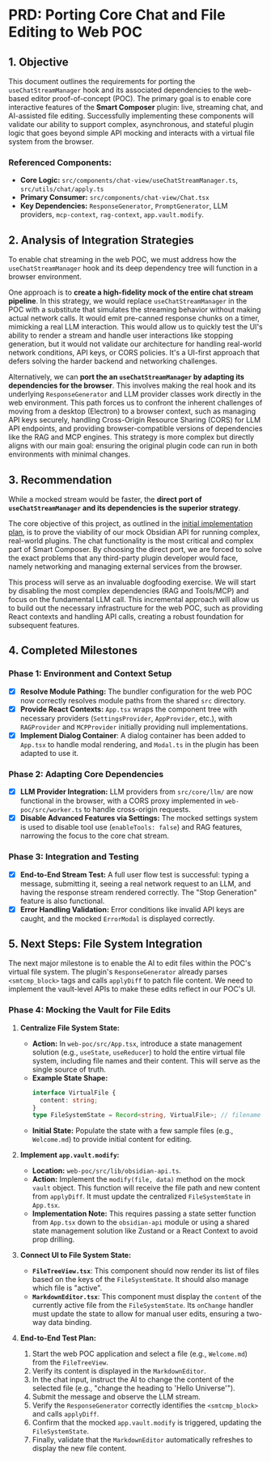 # PRD: Porting Core Chat and File Editing to Web POC

## 1. Objective

This document outlines the requirements for porting the `useChatStreamManager` hook and its associated dependencies to the web-based editor proof-of-concept (POC). The primary goal is to enable core interactive features of the **Smart Composer** plugin: live, streaming chat, and AI-assisted file editing. Successfully implementing these components will validate our ability to support complex, asynchronous, and stateful plugin logic that goes beyond simple API mocking and interacts with a virtual file system from the browser.

### Referenced Components:

*   **Core Logic:** `src/components/chat-view/useChatStreamManager.ts`, `src/utils/chat/apply.ts`
*   **Primary Consumer:** `src/components/chat-view/Chat.tsx`
*   **Key Dependencies:** `ResponseGenerator`, `PromptGenerator`, LLM providers, `mcp-context`, `rag-context`, `app.vault.modify`.

## 2. Analysis of Integration Strategies

To enable chat streaming in the web POC, we must address how the `useChatStreamManager` hook and its deep dependency tree will function in a browser environment.

One approach is to **create a high-fidelity mock of the entire chat stream pipeline**. In this strategy, we would replace `useChatStreamManager` in the POC with a substitute that simulates the streaming behavior without making actual network calls. It would emit pre-canned response chunks on a timer, mimicking a real LLM interaction. This would allow us to quickly test the UI's ability to render a stream and handle user interactions like stopping generation, but it would not validate our architecture for handling real-world network conditions, API keys, or CORS policies. It's a UI-first approach that defers solving the harder backend and networking challenges.

Alternatively, we can **port the an `useChatStreamManager` by adapting its dependencies for the browser**. This involves making the real hook and its underlying `ResponseGenerator` and LLM provider classes work directly in the web environment. This path forces us to confront the inherent challenges of moving from a desktop (Electron) to a browser context, such as managing API keys securely, handling Cross-Origin Resource Sharing (CORS) for LLM API endpoints, and providing browser-compatible versions of dependencies like the RAG and MCP engines. This strategy is more complex but directly aligns with our main goal: ensuring the original plugin code can run in both environments with minimal changes.

## 3. Recommendation

While a mocked stream would be faster, the **direct port of `useChatStreamManager` and its dependencies is the superior strategy**.

The core objective of this project, as outlined in the [initial implementation plan](../implementation.md), is to prove the viability of our mock Obsidian API for running complex, real-world plugins. The chat functionality is the most critical and complex part of Smart Composer. By choosing the direct port, we are forced to solve the exact problems that any third-party plugin developer would face, namely networking and managing external services from the browser.

This process will serve as an invaluable dogfooding exercise. We will start by disabling the most complex dependencies (RAG and Tools/MCP) and focus on the fundamental LLM call. This incremental approach will allow us to build out the necessary infrastructure for the web POC, such as providing React contexts and handling API calls, creating a robust foundation for subsequent features.

## 4. Completed Milestones

### Phase 1: Environment and Context Setup

- [x] **Resolve Module Pathing:** The bundler configuration for the web POC now correctly resolves module paths from the shared `src` directory.
- [x] **Provide React Contexts:** `App.tsx` wraps the component tree with necessary providers (`SettingsProvider`, `AppProvider`, etc.), with `RAGProvider` and `MCPProvider` initially providing null implementations.
- [x] **Implement Dialog Container**: A dialog container has been added to `App.tsx` to handle modal rendering, and `Modal.ts` in the plugin has been adapted to use it.

### Phase 2: Adapting Core Dependencies

- [x] **LLM Provider Integration:** LLM providers from `src/core/llm/` are now functional in the browser, with a CORS proxy implemented in `web-poc/src/worker.ts` to handle cross-origin requests.
- [x] **Disable Advanced Features via Settings:** The mocked settings system is used to disable tool use (`enableTools: false`) and RAG features, narrowing the focus to the core chat stream.

### Phase 3: Integration and Testing

- [x] **End-to-End Stream Test:** A full user flow test is successful: typing a message, submitting it, seeing a real network request to an LLM, and having the response stream rendered correctly. The "Stop Generation" feature is also functional.
- [x] **Error Handling Validation:** Error conditions like invalid API keys are caught, and the mocked `ErrorModal` is displayed correctly.

## 5. Next Steps: File System Integration

The next major milestone is to enable the AI to edit files within the POC's virtual file system. The plugin's `ResponseGenerator` already parses `<smtcmp_block>` tags and calls `applyDiff` to patch file content. We need to implement the vault-level APIs to make these edits reflect in our POC's UI.

### Phase 4: Mocking the Vault for File Edits

1.  **Centralize File System State:**
    *   **Action:** In `web-poc/src/App.tsx`, introduce a state management solution (e.g., `useState`, `useReducer`) to hold the entire virtual file system, including file names and their content. This will serve as the single source of truth.
    *   **Example State Shape:**
        ```typescript
        interface VirtualFile {
          content: string;
        }
        type FileSystemState = Record<string, VirtualFile>; // filename -> file object
        ```
    *   **Initial State:** Populate the state with a few sample files (e.g., `Welcome.md`) to provide initial content for editing.

2.  **Implement `app.vault.modify`:**
    *   **Location:** `web-poc/src/lib/obsidian-api.ts`.
    *   **Action:** Implement the `modify(file, data)` method on the mock `vault` object. This function will receive the file path and new content from `applyDiff`. It must update the centralized `FileSystemState` in `App.tsx`.
    *   **Implementation Note:** This requires passing a state setter function from `App.tsx` down to the `obsidian-api` module or using a shared state management solution like Zustand or a React Context to avoid prop drilling.

3.  **Connect UI to File System State:**
    *   **`FileTreeView.tsx`**: This component should now render its list of files based on the keys of the `FileSystemState`. It should also manage which file is "active".
    *   **`MarkdownEditor.tsx`**: This component must display the `content` of the currently active file from the `FileSystemState`. Its `onChange` handler must update the state to allow for manual user edits, ensuring a two-way data binding.

4.  **End-to-End Test Plan:**
    1.  Start the web POC application and select a file (e.g., `Welcome.md`) from the `FileTreeView`.
    2.  Verify its content is displayed in the `MarkdownEditor`.
    3.  In the chat input, instruct the AI to change the content of the selected file (e.g., "change the heading to 'Hello Universe'").
    4.  Submit the message and observe the LLM stream.
    5.  Verify the `ResponseGenerator` correctly identifies the `<smtcmp_block>` and calls `applyDiff`.
    6.  Confirm that the mocked `app.vault.modify` is triggered, updating the `FileSystemState`.
    7.  Finally, validate that the `MarkdownEditor` automatically refreshes to display the new file content.

